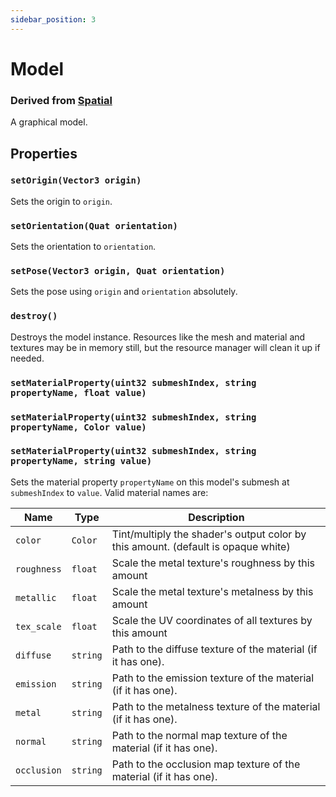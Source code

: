 ```yaml
---
sidebar_position: 3
---
```


# Model
### Derived from [Spatial](Spatial)
A graphical model.

## Properties
### `setOrigin(Vector3 origin)`
Sets the origin to `origin`. 

### `setOrientation(Quat orientation)`
Sets the orientation to `orientation`. 

### `setPose(Vector3 origin, Quat orientation)`
Sets the pose using `origin` and `orientation` absolutely.

### `destroy()`
Destroys the model instance. Resources like the mesh and material and textures may be in memory still, but the resource manager will clean it up if needed.

### `setMaterialProperty(uint32 submeshIndex, string propertyName, float value)`
### `setMaterialProperty(uint32 submeshIndex, string propertyName, Color value)`
### `setMaterialProperty(uint32 submeshIndex, string propertyName, string value)`
Sets the material property `propertyName` on this model's submesh at `submeshIndex` to `value`. Valid material names are:

| Name         | Type         | Description                                                                                  |
|--------------|--------------|----------------------------------------------------------------------------------------------|
|`color`       | `Color`      | Tint/multiply the shader's output color by this amount. (default is opaque white)            |
|`roughness`   | `float`      | Scale the metal texture's roughness by this amount                                           |
|`metallic`    | `float`      | Scale the metal texture's metalness by this amount                                           |
|`tex_scale`   | `float`      | Scale the UV coordinates of all textures by this amount                                      |
|`diffuse`     | `string`     | Path to the diffuse texture of the material (if it has one).                                 |
|`emission`    | `string`     | Path to the emission texture of the material (if it has one).                                |
|`metal`       | `string`     | Path to the metalness texture of the material (if it has one).                               |
|`normal`      | `string`     | Path to the normal map texture of the material (if it has one).                              |
|`occlusion`   | `string`     | Path to the occlusion map texture of the material (if it has one).                           |